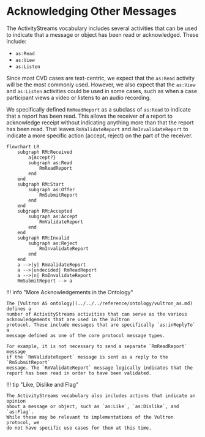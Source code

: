 # Acknowledging Other Messages

The ActivityStreams vocabulary includes several activities that can be used to
indicate that a message or object has been read or acknowledged. These include:

- `as:Read`
- `as:View`
- `as:Listen`

Since most CVD cases are text-centric, we expect that the `as:Read` activity
will be the most commonly used. However, we also expect that the `as:View` and
`as:Listen` activities could be used in some cases, such as when a case
participant views a video or listens to an audio recording.

We specifically defined `RmReadReport` as a subclass of `as:Read` to indicate
that a report has been read. This allows the receiver of a report to
acknowledge receipt without indicating anything more than that the report has
been read. That leaves `RmValidateReport` and `RmInvalidateReport` to indicate
a more specific action (accept, reject) on the part of the receiver.

```mermaid
flowchart LR
    subgraph RM:Received
        a{Accept?}
        subgraph as:Read
            RmReadReport
        end
    end
    subgraph RM:Start
        subgraph as:Offer
            RmSubmitReport
        end
    end
    subgraph RM:Accepted
        subgraph as:Accept
            RmValidateReport
        end
    end
    subgraph RM:Invalid
        subgraph as:Reject
            RmInvalidateReport
        end
    end
    a -->|y| RmValidateReport
    a -->|undecided| RmReadReport
    a -->|n| RmInvalidateReport
    RmSubmitReport --> a
```

!!! info "More Acknowledgements in the Ontology"

    The [Vultron AS ontology](../../../reference/ontology/vultron_as.md) defines a
    number of ActivityStreams activities that can serve as the various acknowledgements that are used in the Vultron
    protocol. These include messages that are specifically `as:inReplyTo` a
    message defined as one of the core protocol message types.

    For example, it is not necessary to send a separate `RmReadReport` message
    if the `RmValidateReport` message is sent as a reply to the `RmSubmitReport`
    message. The `RmValidateReport` message logically indicates that the
    report has been read in order to have been validated.

!!! tip "Like, Dislike and Flag"

    The ActivityStreams vocabulary also includes actions that indicate an opinion 
    about a message or object, such as `as:Like`, `as:Dislike`, and `as:Flag`.
    While these may be relevant to implementations of the Vultron protocol, we
    do not have specific use cases for them at this time.
